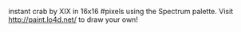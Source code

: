 instant crab by XIX in 16x16 #pixels using the Spectrum palette. Visit http://paint.lo4d.net/ to draw your own! 